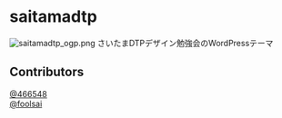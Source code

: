 # saitamadtp
![saitamadtp_ogp.png](saitamadtp_ogp.png) 
さいたまDTPデザイン勉強会のWordPressテーマ
## Contributors
[@466548](https://github.com/466548)  
[@foolsai](https://github.com/foolsai)  
